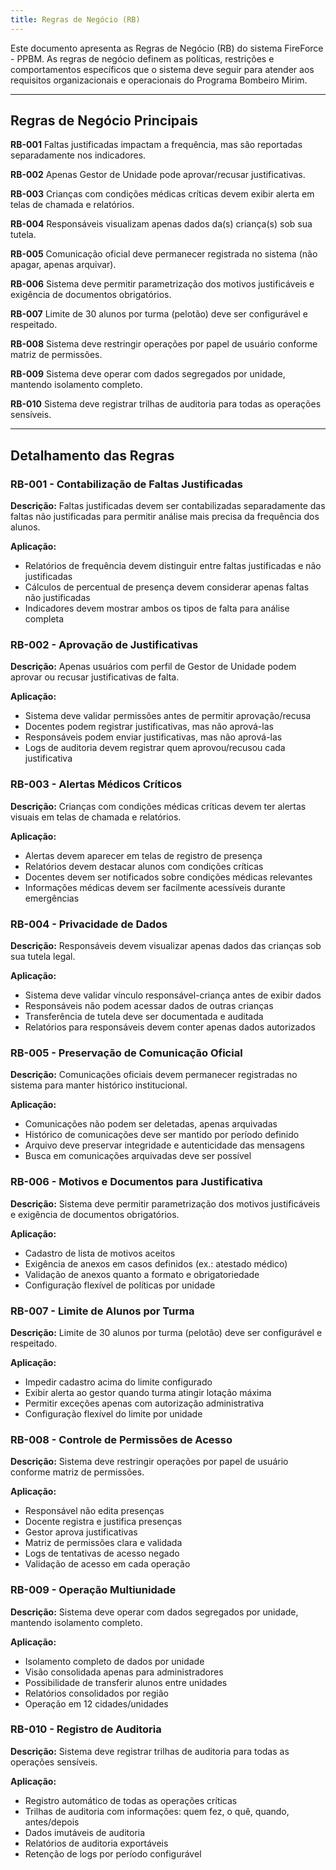 ```yaml
---
title: Regras de Negócio (RB)
---
```



Este documento apresenta as Regras de Negócio (RB) do sistema FireForce - PPBM. As regras de negócio definem as políticas, restrições e comportamentos específicos que o sistema deve seguir para atender aos requisitos organizacionais e operacionais do Programa Bombeiro Mirim.

---

## Regras de Negócio Principais

**RB-001**
Faltas justificadas impactam a frequência, mas são reportadas separadamente nos indicadores.

**RB-002**
Apenas Gestor de Unidade pode aprovar/recusar justificativas.

**RB-003**
Crianças com condições médicas críticas devem exibir alerta em telas de chamada e relatórios.

**RB-004**
Responsáveis visualizam apenas dados da(s) criança(s) sob sua tutela.

**RB-005**
Comunicação oficial deve permanecer registrada no sistema (não apagar, apenas arquivar).

**RB-006**
Sistema deve permitir parametrização dos motivos justificáveis e exigência de documentos obrigatórios.

**RB-007**
Limite de 30 alunos por turma (pelotão) deve ser configurável e respeitado.

**RB-008**
Sistema deve restringir operações por papel de usuário conforme matriz de permissões.

**RB-009**
Sistema deve operar com dados segregados por unidade, mantendo isolamento completo.

**RB-010**
Sistema deve registrar trilhas de auditoria para todas as operações sensíveis.

---

## Detalhamento das Regras

### RB-001 - Contabilização de Faltas Justificadas
**Descrição:** Faltas justificadas devem ser contabilizadas separadamente das faltas não justificadas para permitir análise mais precisa da frequência dos alunos.

**Aplicação:**
- Relatórios de frequência devem distinguir entre faltas justificadas e não justificadas
- Cálculos de percentual de presença devem considerar apenas faltas não justificadas
- Indicadores devem mostrar ambos os tipos de falta para análise completa

### RB-002 - Aprovação de Justificativas
**Descrição:** Apenas usuários com perfil de Gestor de Unidade podem aprovar ou recusar justificativas de falta.

**Aplicação:**
- Sistema deve validar permissões antes de permitir aprovação/recusa
- Docentes podem registrar justificativas, mas não aprová-las
- Responsáveis podem enviar justificativas, mas não aprová-las
- Logs de auditoria devem registrar quem aprovou/recusou cada justificativa

### RB-003 - Alertas Médicos Críticos
**Descrição:** Crianças com condições médicas críticas devem ter alertas visuais em telas de chamada e relatórios.

**Aplicação:**
- Alertas devem aparecer em telas de registro de presença
- Relatórios devem destacar alunos com condições críticas
- Docentes devem ser notificados sobre condições médicas relevantes
- Informações médicas devem ser facilmente acessíveis durante emergências

### RB-004 - Privacidade de Dados
**Descrição:** Responsáveis devem visualizar apenas dados das crianças sob sua tutela legal.

**Aplicação:**
- Sistema deve validar vínculo responsável-criança antes de exibir dados
- Responsáveis não podem acessar dados de outras crianças
- Transferência de tutela deve ser documentada e auditada
- Relatórios para responsáveis devem conter apenas dados autorizados

### RB-005 - Preservação de Comunicação Oficial
**Descrição:** Comunicações oficiais devem permanecer registradas no sistema para manter histórico institucional.

**Aplicação:**
- Comunicações não podem ser deletadas, apenas arquivadas
- Histórico de comunicações deve ser mantido por período definido
- Arquivo deve preservar integridade e autenticidade das mensagens
- Busca em comunicações arquivadas deve ser possível

### RB-006 - Motivos e Documentos para Justificativa
**Descrição:** Sistema deve permitir parametrização dos motivos justificáveis e exigência de documentos obrigatórios.

**Aplicação:**
- Cadastro de lista de motivos aceitos
- Exigência de anexos em casos definidos (ex.: atestado médico)
- Validação de anexos quanto a formato e obrigatoriedade
- Configuração flexível de políticas por unidade

### RB-007 - Limite de Alunos por Turma
**Descrição:** Limite de 30 alunos por turma (pelotão) deve ser configurável e respeitado.

**Aplicação:**
- Impedir cadastro acima do limite configurado
- Exibir alerta ao gestor quando turma atingir lotação máxima
- Permitir exceções apenas com autorização administrativa
- Configuração flexível do limite por unidade

### RB-008 - Controle de Permissões de Acesso
**Descrição:** Sistema deve restringir operações por papel de usuário conforme matriz de permissões.

**Aplicação:**
- Responsável não edita presenças
- Docente registra e justifica presenças
- Gestor aprova justificativas
- Matriz de permissões clara e validada
- Logs de tentativas de acesso negado
- Validação de acesso em cada operação

### RB-009 - Operação Multiunidade
**Descrição:** Sistema deve operar com dados segregados por unidade, mantendo isolamento completo.

**Aplicação:**
- Isolamento completo de dados por unidade
- Visão consolidada apenas para administradores
- Possibilidade de transferir alunos entre unidades
- Relatórios consolidados por região
- Operação em 12 cidades/unidades

### RB-010 - Registro de Auditoria
**Descrição:** Sistema deve registrar trilhas de auditoria para todas as operações sensíveis.

**Aplicação:**
- Registro automático de todas as operações críticas
- Trilhas de auditoria com informações: quem fez, o quê, quando, antes/depois
- Dados imutáveis de auditoria
- Relatórios de auditoria exportáveis
- Retenção de logs por período configurável
